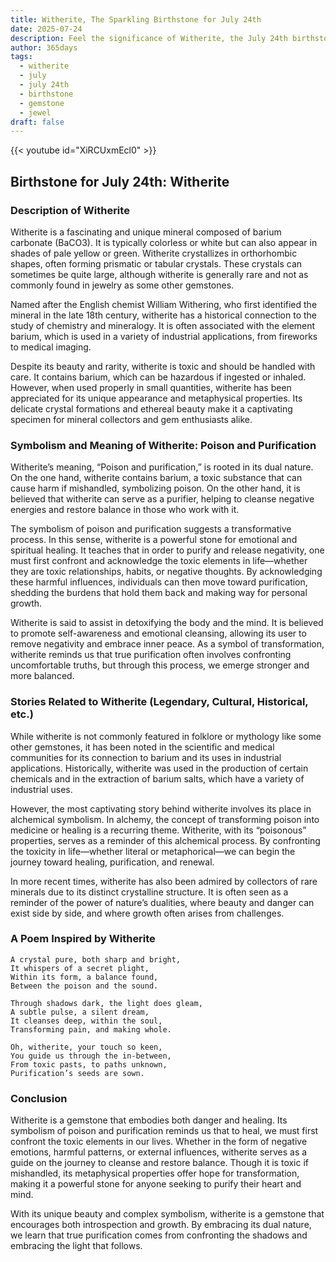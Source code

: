```yaml
---
title: Witherite, The Sparkling Birthstone for July 24th
date: 2025-07-24
description: Feel the significance of Witherite, the July 24th birthstone symbolizing Poison and purification. Let its beauty and meaning brighten your day.
author: 365days
tags:
  - witherite
  - july
  - july 24th
  - birthstone
  - gemstone
  - jewel
draft: false
---
```


{{< youtube id="XiRCUxmEcl0" >}}

## Birthstone for July 24th: Witherite

### Description of Witherite

Witherite is a fascinating and unique mineral composed of barium carbonate (BaCO3). It is typically colorless or white but can also appear in shades of pale yellow or green. Witherite crystallizes in orthorhombic shapes, often forming prismatic or tabular crystals. These crystals can sometimes be quite large, although witherite is generally rare and not as commonly found in jewelry as some other gemstones.

Named after the English chemist William Withering, who first identified the mineral in the late 18th century, witherite has a historical connection to the study of chemistry and mineralogy. It is often associated with the element barium, which is used in a variety of industrial applications, from fireworks to medical imaging.

Despite its beauty and rarity, witherite is toxic and should be handled with care. It contains barium, which can be hazardous if ingested or inhaled. However, when used properly in small quantities, witherite has been appreciated for its unique appearance and metaphysical properties. Its delicate crystal formations and ethereal beauty make it a captivating specimen for mineral collectors and gem enthusiasts alike.

### Symbolism and Meaning of Witherite: Poison and Purification

Witherite’s meaning, “Poison and purification,” is rooted in its dual nature. On the one hand, witherite contains barium, a toxic substance that can cause harm if mishandled, symbolizing poison. On the other hand, it is believed that witherite can serve as a purifier, helping to cleanse negative energies and restore balance in those who work with it.

The symbolism of poison and purification suggests a transformative process. In this sense, witherite is a powerful stone for emotional and spiritual healing. It teaches that in order to purify and release negativity, one must first confront and acknowledge the toxic elements in life—whether they are toxic relationships, habits, or negative thoughts. By acknowledging these harmful influences, individuals can then move toward purification, shedding the burdens that hold them back and making way for personal growth.

Witherite is said to assist in detoxifying the body and the mind. It is believed to promote self-awareness and emotional cleansing, allowing its user to remove negativity and embrace inner peace. As a symbol of transformation, witherite reminds us that true purification often involves confronting uncomfortable truths, but through this process, we emerge stronger and more balanced.

### Stories Related to Witherite (Legendary, Cultural, Historical, etc.)

While witherite is not commonly featured in folklore or mythology like some other gemstones, it has been noted in the scientific and medical communities for its connection to barium and its uses in industrial applications. Historically, witherite was used in the production of certain chemicals and in the extraction of barium salts, which have a variety of industrial uses.

However, the most captivating story behind witherite involves its place in alchemical symbolism. In alchemy, the concept of transforming poison into medicine or healing is a recurring theme. Witherite, with its “poisonous” properties, serves as a reminder of this alchemical process. By confronting the toxicity in life—whether literal or metaphorical—we can begin the journey toward healing, purification, and renewal.

In more recent times, witherite has also been admired by collectors of rare minerals due to its distinct crystalline structure. It is often seen as a reminder of the power of nature’s dualities, where beauty and danger can exist side by side, and where growth often arises from challenges.

### A Poem Inspired by Witherite

```
A crystal pure, both sharp and bright,  
It whispers of a secret plight,  
Within its form, a balance found,  
Between the poison and the sound.

Through shadows dark, the light does gleam,  
A subtle pulse, a silent dream,  
It cleanses deep, within the soul,  
Transforming pain, and making whole.

Oh, witherite, your touch so keen,  
You guide us through the in-between,  
From toxic pasts, to paths unknown,  
Purification’s seeds are sown.
```

### Conclusion

Witherite is a gemstone that embodies both danger and healing. Its symbolism of poison and purification reminds us that to heal, we must first confront the toxic elements in our lives. Whether in the form of negative emotions, harmful patterns, or external influences, witherite serves as a guide on the journey to cleanse and restore balance. Though it is toxic if mishandled, its metaphysical properties offer hope for transformation, making it a powerful stone for anyone seeking to purify their heart and mind.

With its unique beauty and complex symbolism, witherite is a gemstone that encourages both introspection and growth. By embracing its dual nature, we learn that true purification comes from confronting the shadows and embracing the light that follows.
